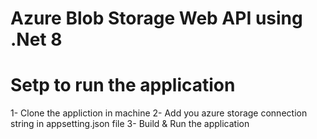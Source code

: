 # Azure Blob Storage Web API using .Net 8

# Setp to run the application 
1- Clone the appliction in machine 
2- Add you azure storage connection string in appsetting.json file 
3- Build & Run the application 
